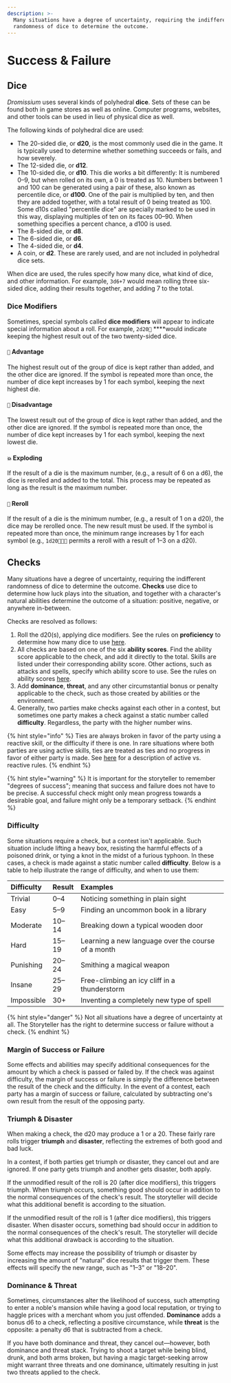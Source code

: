 ```yaml
---
description: >-
  Many situations have a degree of uncertainty, requiring the indifferent
  randomness of dice to determine the outcome.
---
```


# Success & Failure

## Dice

_Dromissium_ uses several kinds of polyhedral **dice**. Sets of these can be found both in game stores as well as online. Computer programs, websites, and other tools can be used in lieu of physical dice as well.

The following kinds of polyhedral dice are used:

* The 20-sided die, or **d20**, is the most commonly used die in the game. It is typically used to determine whether something succeeds or fails, and how severely.
* The 12-sided die, or **d12**.
* The 10-sided die, or **d10**. This die works a bit differently: It is numbered 0–9, but when rolled on its own, a 0 is treated as 10. Numbers between 1 and 100 can be generated using a pair of these, also known as percentile dice, or **d100**. One of the pair is multiplied by ten, and then they are added together, with a total result of 0 being treated as 100. Some d10s called "percentile dice" are specially marked to be used in this way, displaying multiples of ten on its faces 00–90. When something specifies a percent chance, a d100 is used.
* The 8-sided die, or **d8**.
* The 6-sided die, or **d6**.
* The 4-sided die, or **d4**.
* A coin, or **d2**. These are rarely used, and are not included in polyhedral dice sets.

When dice are used, the rules specify how many dice, what kind of dice, and other information. For example, `3d6+7` would mean rolling three six-sided dice, adding their results together, and adding 7 to the total.

### Dice Modifiers

Sometimes, special symbols called **dice modifiers** will appear to indicate special information about a roll. For example, `2d20🔼` ****would indicate keeping the highest result out of the two twenty-sided dice.

#### `🔼` **Advantage**

The highest result out of the group of dice is kept rather than added, and the other dice are ignored. If the symbol is repeated more than once, the number of dice kept increases by 1 for each symbol, keeping the next highest die.

#### `🔽` **Disadvantage**

The lowest result out of the group of dice is kept rather than added, and the other dice are ignored. If the symbol is repeated more than once, the number of dice kept increases by 1 for each symbol, keeping the next lowest die.

#### `💥` **Exploding**

If the result of a die is the maximum number, \(e.g., a result of 6 on a d6\), the dice is rerolled and added to the total. This process may be repeated as long as the result is the maximum number.

#### `🔄` **Reroll**

If the result of a die is the minimum number, \(e.g., a result of 1 on a d20\), the dice may be rerolled once. The new result must be used. If the symbol is repeated more than once, the minimum range increases by 1 for each symbol \(e.g., `1d20🔄🔄🔄` permits a reroll with a result of 1–3 on a d20\).

## Checks

Many situations have a degree of uncertainty, requiring the indifferent randomness of dice to determine the outcome. **Checks** use dice to determine how luck plays into the situation, and together with a character's natural abilities determine the outcome of a situation: positive, negative, or anywhere in-between.

Checks are resolved as follows:

1. Roll the d20\(s\), applying dice modifiers. See the rules on **proficiency** to determine how many dice to use [here](ability-scores-and-skills.md#proficiency).
2. All checks are based on one of the six **ability scores**. Find the ability score applicable to the check, and add it directly to the total. Skills are listed under their corresponding ability score. Other actions, such as attacks and spells, specify which ability score to use. See the rules on ability scores [here](ability-scores-and-skills.md#ability-scores).
3. Add **dominance**, **threat**, and any other circumstantial bonus or penalty applicable to the check, such as those created by abilities or the environment.
4. Generally, two parties make checks against each other in a contest, but sometimes one party makes a check against a static number called **difficulty**. Regardless, the party with the higher number wins.

{% hint style="info" %}
Ties are always broken in favor of the party using a reactive skill, or the difficulty if there is one. In rare situations where both parties are using active skills, ties are treated as ties and no progress in favor of either party is made. See [here](ability-scores-and-skills.md#list-of-skills) for a description of active vs. reactive rules.
{% endhint %}

{% hint style="warning" %}
It is important for the storyteller to remember "degrees of success"; meaning that success and failure does not have to be precise. A successful check might only mean progress towards a desirable goal, and failure might only be a temporary setback.
{% endhint %}

### Difficulty

Some situations require a check, but a contest isn't applicable. Such situation include lifting a heavy box, resisting the harmful effects of a poisoned drink, or tying a knot in the midst of a furious typhoon. In these cases, a check is made against a static number called **difficulty**. Below is a table to help illustrate the range of difficulty, and when to use them:

| Difficulty | Result | Examples |
| :--- | :--- | :--- |
| Trivial | 0–4 | Noticing something in plain sight |
| Easy | 5–9 | Finding an uncommon book in a library |
| Moderate | 10–14 | Breaking down a typical wooden door |
| Hard | 15–19 | Learning a new language over the course of a month |
| Punishing | 20–24 | Smithing a magical weapon |
| Insane | 25–29 | Free-climbing an icy cliff in a thunderstorm |
| Impossible | 30+ | Inventing a completely new type of spell |

{% hint style="danger" %}
Not all situations have a degree of uncertainty at all. The Storyteller has the right to determine success or failure without a check.
{% endhint %}

### Margin of Success or Failure

Some effects and abilities may specify additional consequences for the amount by which a check is passed or failed by. If the check was against difficulty, the margin of success or failure is simply the difference between the result of the check and the difficulty. In the event of a contest, each party has a margin of success or failure, calculated by subtracting one's own result from the result of the opposing party.

### Triumph & Disaster

When making a check, the d20 may produce a 1 or a 20. These fairly rare rolls trigger **triumph** and **disaster**, reflecting the extremes of both good and bad luck.

In a contest, if both parties get triumph or disaster, they cancel out and are ignored. If one party gets triumph and another gets disaster, both apply.

If the unmodified result of the roll is 20 \(after dice modifiers\), this triggers triumph. When triumph occurs, something good should occur in addition to the normal consequences of the check's result. The storyteller will decide what this additional benefit is according to the situation.

If the unmodified result of the roll is 1 \(after dice modifiers\), this triggers disaster. When disaster occurs, something bad should occur in addition to the normal consequences of the check's result. The storyteller will decide what this additional drawback is according to the situation.

Some effects may increase the possibility of triumph or disaster by increasing the amount of "natural" dice results that trigger them. These effects will specify the new range, such as "1–3" or "18–20".

### Dominance & Threat

Sometimes, circumstances alter the likelihood of success, such attempting to enter a noble's mansion while having a good local reputation, or trying to haggle prices with a merchant whom you just offended. **Dominance** adds a bonus d6 to a check, reflecting a positive circumstance, while **threat** is the opposite: a penalty d6 that is subtracted from a check.

If you have both dominance and threat, they cancel out—however, both dominance and threat stack. Trying to shoot a target while being blind, drunk, and both arms broken, but having a magic target-seeking arrow might warrant three threats and one dominance, ultimately resulting in just two threats applied to the check.

